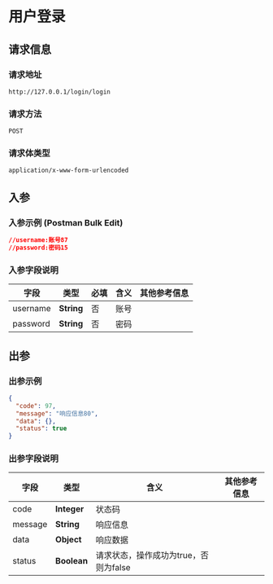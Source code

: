 # 用户登录

## 请求信息

### 请求地址

```
http://127.0.0.1/login/login
```

### 请求方法

```
POST
```

### 请求体类型

```
application/x-www-form-urlencoded
```

## 入参

### 入参示例 (Postman Bulk Edit)

```json
//username:账号87
//password:密码15

```

### 入参字段说明

| **字段** | **类型** | **必填** | **含义** | **其他参考信息** |
| -------- | -------- | -------- | -------- | -------- |
| username     | **String**     | 否  |  账号 |   |
| password     | **String**     | 否  |  密码 |   |

## 出参

### 出参示例

```json
{
  "code": 97,
  "message": "响应信息80",
  "data": {},
  "status": true
}
```

### 出参字段说明

| **字段** | **类型**  | **含义** | **其他参考信息** |
| -------- | -------- | -------- | -------- |
| code     | **Integer**    |  状态码 |   |
| message     | **String**    |  响应信息 |   |
| data     | **Object**    |  响应数据 |   |
| status     | **Boolean**    |  请求状态，操作成功为true，否则为false |   |




